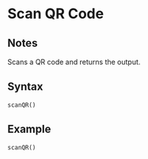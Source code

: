# Scan QR Code
## Notes
Scans a QR code and returns the output.
## Syntax
```
scanQR()
```
## Example
```
scanQR()
```
